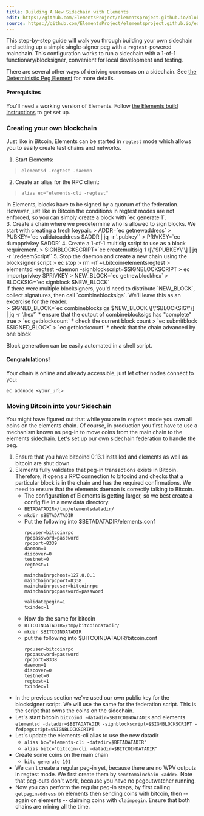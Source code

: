```yaml
---
title: Building A New Sidechain with Elements
edit: https://github.com/ElementsProject/elementsproject.github.io/blob/master/source/sidechains/creating-your-own.md
source: https://github.com/ElementsProject/elementsproject.github.io/edit/master/source/sidechains/creating-your-own.md
---
```


This step-by-step guide will walk you through building your own sidechain and
setting up a simple single-signer peg with a `regtest`-powered mainchain.  This
configuration works to run a sidechain with a 1-of-1 functionary/blocksigner,
convenient for local development and testing.

There are several other ways of deriving consensus on a sidechain.  See [the
Deterministic Peg Element](/elements/deterministic-peg.html) for more details.

#### Prerequisites
You'll need a working version of Elements.  Follow [the Elements build
instructions](https://github.com/ElementsProject/elements/blob/elements-0.14.1/doc/build-unix.md)
to get set up.

### Creating your own blockchain
Just like in Bitcoin, Elements can be started in `regtest` mode which allows you to
easily create test chains and networks.

1. Start Elements:
  > `elementsd -regtest -daemon`
2. Create an alias for the RPC client:
  > `alias ec="elements-cli -regtest"`    
  <div class="ui info message">
    In Elements, blocks have to be signed by a quorum of the federation. However, just like in Bitcoin the conditions in regtest modes are not enforced, so you can simply create a block with `ec generate 1`.
  </div>
3. Create a chain where we predetermine who is allowed to sign blocks. We start with creating a fresh keypair.
  >     ADDR=`ec getnewaddress`
  >     PUBKEY=`ec validateaddress $ADDR | jq -r '.pubkey'`
  >     PRIVKEY=`ec dumpprivkey $ADDR`
4. Create a 1-of-1 multisig script to use as a block requirement.
  >     SIGNBLOCKSCRIPT=`ec createmultisig 1 \[\"$PUBKEY\"\] | jq -r '.redeemScript'`
5. Stop the daemon and create a new chain using the blocksigner script
  >     ec stop
  >     rm -rf ~/.bitcoin/elementsregtest
  >     elementsd -regtest -daemon -signblockscript=$SIGNBLOCKSCRIPT
  >     ec importprivkey $PRIVKEY
  >     NEW_BLOCK=`ec getnewblockhex`
  >     BLOCKSIG=`ec signblock $NEW_BLOCK`
    <div class="ui info message">
      If there were multiple blocksigners, you'd need to distribute `NEW_BLOCK`, collect signatures, then call `combineblocksigs`.  We'll leave this as an excercise for the reader.
    </div>
  >     SIGNED_BLOCK=`ec combineblocksigs $NEW_BLOCK \[\"$BLOCKSIG\"\] | jq -r '.hex'`
    * ensure that the output of combineblocksigs has "complete" true
  > `ec getblockcount`
    * check the current block count
  > `ec submitblock $SIGNED_BLOCK`
  > `ec getblockcount`
    * check that the chain advanced by one block

Block generation can be easily automated in a shell script.

#### Congratulations!
Your chain is online and already accessible, just let other nodes connect to you:
```
ec addnode <your_url>
```

### Moving Bitcoin into your Sidechain
You might have figured out that while you are in `regtest` mode you own all
coins on the elements chain. Of course, in production you first have to use a
mechanism known as peg-in to move coins from the main chain to the elements
sidechain. Let's set up our own sidechain federation to handle the peg.

1. Ensure that you have bitcoind 0.13.1 installed and elements as well as bitcoin are shut down.
2. Elements fully validates that peg-in transactions exists in Bitcoin. Therefore, it opens a RPC connection to bitcoind and checks that a particular block is in the chain and has the required confirmations. We need to ensure that the elements daemon is correctly talking to Bitcoin.
    * The configuration of Elements is getting larger, so we best create a config file in a new data directory.
    * `BETADATADIR=/tmp/elementsdatadir/`
    * `mkdir $BETADATADIR`
    * Put the following into $BETADATADIR/elements.conf
        ```
        rpcuser=bitcoinrpc
        rpcpassword=password
        rpcport=8339
        daemon=1
        discover=0
        testnet=0
        regtest=1

        mainchainrpchost=127.0.0.1
        mainchainrpcport=8338
        mainchainrpcuser=bitcoinrpc
        mainchainrpcpassword=password

        validatepegin=1
        txindex=1
        ```
    * Now do the same for bitcoin
    * `BITCOINDATADIR=/tmp/bitcoindatadir/`
    * `mkdir $BITCOINDATADIR`
    * put the following into $BITCOINDATADIR/bitcoin.conf
        ```
        rpcuser=bitcoinrpc
        rpcpassword=password
        rpcport=8338
        daemon=1
        discover=0
        testnet=0
        regtest=1
        txindex=1
        ```
* In the previous section we've used our own public key for the blocksigner script. We will use the same for the federation script. This is the script that owns the coins on the sidechain.
* Let's start bitcoin `bitcoind -datadir=$BITCOINDATADIR` and elements `elementsd -datadir=$BETADATADIR -signblockscript=$SIGNBLOCKSCRIPT -fedpegscript=$SIGNBLOCKSCRIPT`
* Let's update the elements-cli alias to use the new datadir
    * `alias bc="elements-cli -datadir=$BETADATADIR"`
    * `alias bitc="bitcoin-cli -datadir=$BITCOINDATADIR"`
* Create some coins on the main chain
    * `bitc generate 101`
* We can't create a regular peg-in yet, because there are no WPV outputs in regtest mode. We first create them by `sendtomainchain <addr>`. Note that peg-outs don't work, because you have no pegoutwatcher running.
* Now you can perform the regular peg-in steps, by first calling `getpeginaddress` on elements then sending coins with bitcoin, then -- again on elements -- claiming coins with `claimpegin`. Ensure that both chains are mining all the time.
